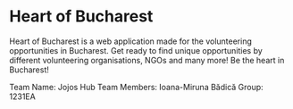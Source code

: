 # Heart of Bucharest
Heart of Bucharest is a web application made for the volunteering opportunities in Bucharest. Get ready to find unique opportunities by different volunteering organisations, NGOs and many more! Be the heart in Bucharest!

Team Name: Jojos Hub
Team Members: Ioana-Miruna Bădică
Group: 1231EA


